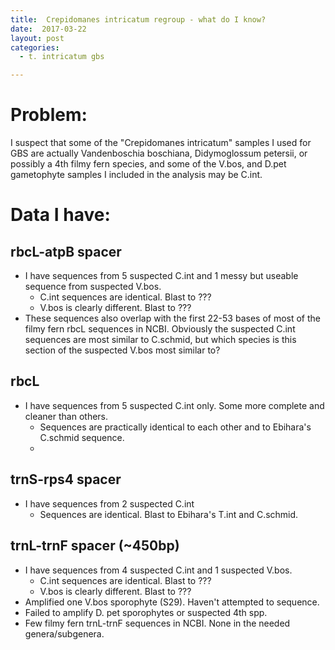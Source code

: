 ```yaml
---
title:  Crepidomanes intricatum regroup - what do I know?
date:  2017-03-22
layout: post
categories:
  - t. intricatum gbs

---
```

# Problem:

I suspect that some of the "Crepidomanes intricatum" samples I used for GBS are actually Vandenboschia boschiana, Didymoglossum petersii, or possibly a 4th filmy fern species, and some of the V.bos, and D.pet gametophyte samples I included in the analysis may be C.int.

# Data I have:

## rbcL-atpB spacer

  * I have sequences from 5 suspected C.int and 1 messy but useable sequence from suspected V.bos.
    * C.int sequences are identical. Blast to ???
    * V.bos is clearly different. Blast to ???
  * These sequences also overlap with the first 22-53 bases of most of the filmy fern rbcL sequences in NCBI. Obviously the suspected C.int sequences are most similar to C.schmid, but which species is this section of the suspected V.bos most similar to?

## rbcL

  * I have sequences from 5 suspected C.int only. Some more complete and cleaner than others.
    * Sequences are practically identical to each other and to Ebihara's C.schmid sequence.
    *


## trnS-rps4 spacer

  * I have sequences from 2 suspected C.int
    * Sequences are identical. Blast to Ebihara's T.int and C.schmid.

## trnL-trnF spacer (~450bp)

  * I have sequences from 4 suspected C.int and 1 suspected V.bos.
    * C.int sequences are identical. Blast to ???
    * V.bos is clearly different. Blast to ???
  * Amplified one V.bos sporophyte (S29). Haven't attempted to sequence.
  * Failed to amplify D. pet sporophytes or suspected 4th spp.
  * Few filmy fern trnL-trnF sequences in NCBI. None in the needed genera/subgenera.
